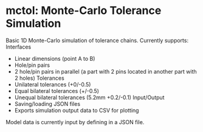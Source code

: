 # mctol: Monte-Carlo Tolerance Simulation

Basic 1D Monte-Carlo simulation of tolerance chains. Currently supports:
Interfaces
* Linear dimensions (point A to B)
* Hole/pin pairs
* 2 hole/pin pairs in parallel (a part with 2 pins located in another part with 2 holes)
Tolerances
* Unilateral tolerances (+0/-0.5)
* Equal bilateral tolerances (+/-0.5)
* Unequal bilateral tolerances (5.2mm +0.2/-0.1)
Input/Output
* Saving/loading JSON files
* Exports simulation output data to CSV for plotting

Model data is currently input by defining in a JSON file.
